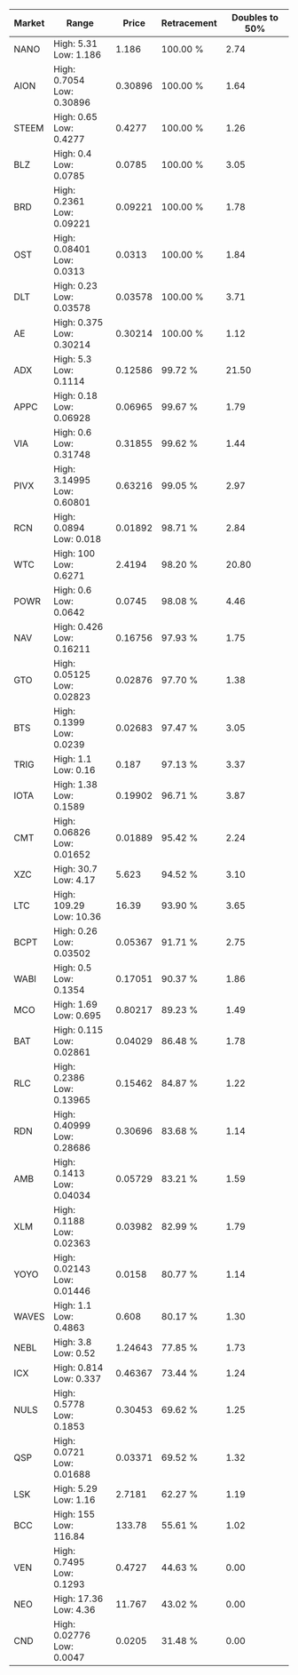 | Market | Range | Price| Retracement | Doubles to 50% |
| --- | --- | --- | --- | --- |
| NANO | High: 5.31<br />Low: 1.186 | 1.186 | 100.00 % | 2.74 |
| AION | High: 0.7054<br />Low: 0.30896 | 0.30896 | 100.00 % | 1.64 |
| STEEM | High: 0.65<br />Low: 0.4277 | 0.4277 | 100.00 % | 1.26 |
| BLZ | High: 0.4<br />Low: 0.0785 | 0.0785 | 100.00 % | 3.05 |
| BRD | High: 0.2361<br />Low: 0.09221 | 0.09221 | 100.00 % | 1.78 |
| OST | High: 0.08401<br />Low: 0.0313 | 0.0313 | 100.00 % | 1.84 |
| DLT | High: 0.23<br />Low: 0.03578 | 0.03578 | 100.00 % | 3.71 |
| AE | High: 0.375<br />Low: 0.30214 | 0.30214 | 100.00 % | 1.12 |
| ADX | High: 5.3<br />Low: 0.1114 | 0.12586 | 99.72 % | 21.50 |
| APPC | High: 0.18<br />Low: 0.06928 | 0.06965 | 99.67 % | 1.79 |
| VIA | High: 0.6<br />Low: 0.31748 | 0.31855 | 99.62 % | 1.44 |
| PIVX | High: 3.14995<br />Low: 0.60801 | 0.63216 | 99.05 % | 2.97 |
| RCN | High: 0.0894<br />Low: 0.018 | 0.01892 | 98.71 % | 2.84 |
| WTC | High: 100<br />Low: 0.6271 | 2.4194 | 98.20 % | 20.80 |
| POWR | High: 0.6<br />Low: 0.0642 | 0.0745 | 98.08 % | 4.46 |
| NAV | High: 0.426<br />Low: 0.16211 | 0.16756 | 97.93 % | 1.75 |
| GTO | High: 0.05125<br />Low: 0.02823 | 0.02876 | 97.70 % | 1.38 |
| BTS | High: 0.1399<br />Low: 0.0239 | 0.02683 | 97.47 % | 3.05 |
| TRIG | High: 1.1<br />Low: 0.16 | 0.187 | 97.13 % | 3.37 |
| IOTA | High: 1.38<br />Low: 0.1589 | 0.19902 | 96.71 % | 3.87 |
| CMT | High: 0.06826<br />Low: 0.01652 | 0.01889 | 95.42 % | 2.24 |
| XZC | High: 30.7<br />Low: 4.17 | 5.623 | 94.52 % | 3.10 |
| LTC | High: 109.29<br />Low: 10.36 | 16.39 | 93.90 % | 3.65 |
| BCPT | High: 0.26<br />Low: 0.03502 | 0.05367 | 91.71 % | 2.75 |
| WABI | High: 0.5<br />Low: 0.1354 | 0.17051 | 90.37 % | 1.86 |
| MCO | High: 1.69<br />Low: 0.695 | 0.80217 | 89.23 % | 1.49 |
| BAT | High: 0.115<br />Low: 0.02861 | 0.04029 | 86.48 % | 1.78 |
| RLC | High: 0.2386<br />Low: 0.13965 | 0.15462 | 84.87 % | 1.22 |
| RDN | High: 0.40999<br />Low: 0.28686 | 0.30696 | 83.68 % | 1.14 |
| AMB | High: 0.1413<br />Low: 0.04034 | 0.05729 | 83.21 % | 1.59 |
| XLM | High: 0.1188<br />Low: 0.02363 | 0.03982 | 82.99 % | 1.79 |
| YOYO | High: 0.02143<br />Low: 0.01446 | 0.0158 | 80.77 % | 1.14 |
| WAVES | High: 1.1<br />Low: 0.4863 | 0.608 | 80.17 % | 1.30 |
| NEBL | High: 3.8<br />Low: 0.52 | 1.24643 | 77.85 % | 1.73 |
| ICX | High: 0.814<br />Low: 0.337 | 0.46367 | 73.44 % | 1.24 |
| NULS | High: 0.5778<br />Low: 0.1853 | 0.30453 | 69.62 % | 1.25 |
| QSP | High: 0.0721<br />Low: 0.01688 | 0.03371 | 69.52 % | 1.32 |
| LSK | High: 5.29<br />Low: 1.16 | 2.7181 | 62.27 % | 1.19 |
| BCC | High: 155<br />Low: 116.84 | 133.78 | 55.61 % | 1.02 |
| VEN | High: 0.7495<br />Low: 0.1293 | 0.4727 | 44.63 % | 0.00 |
| NEO | High: 17.36<br />Low: 4.36 | 11.767 | 43.02 % | 0.00 |
| CND | High: 0.02776<br />Low: 0.0047 | 0.0205 | 31.48 % | 0.00 |
